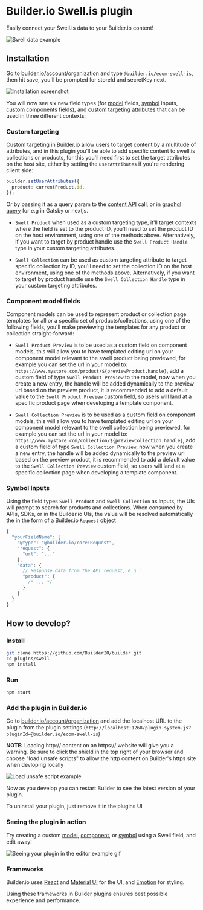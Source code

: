 # Builder.io Swell.is plugin

Easily connect your Swell.is data to your Builder.io content!

<img alt="Swell data example" src="https://imgur.com/BhtUeqK.gif" >

## Installation

Go to [builder.io/account/organization](https://builder.io/account/organization) and type `@builder.io/ecom-swell-is`, then hit save, you'll be prompted for storeId and secretKey next.

![Installation screenshot](https://cdn.builder.io/api/v1/image/assets%2Fc33bcd23c29e45789677ba9aaaa7ce1d%2Fe4df15a3d0ad48318f46bca7208bbfb3)

You will now see six new field types (for [model](https://builder.io/c/docs/guides/getting-started-with-models) fields, [symbol](https://builder.io/c/docs/guides/symbols) inputs, [custom components](https://builder.io/c/docs/custom-react-components) fields), and [custom targeting attributes](https://www.builder.io/c/docs/guides/targeting-and-scheduling#custom-targeting) that can be used in three different contexts:

### Custom targeting

Custom targeting in Builder.io allow users to target content by a multitude of attributes, and in this plugin you'll be able to add specific content to swell.is collections or products, for this you'll need first to set the target attributes on the host site, either by setting the `userAttributes` if you're rendering client side:

```ts
builder.setUserAttributes({
  product: currentProduct.id,
});
```

Or by passing it as a query param to the [content API](https://www.builder.io/c/docs/query-api#:~:text=userAttributes) call, or in [graqhql query](https://www.builder.io/c/docs/graphql-api#:~:text=with%20targeting) for e.g in Gatsby or nextjs.

- `Swell Product` when used as a custom targeting type, it'll target contexts where the field is set to the product ID, you'll need to set the product ID on the host environment, using one of the methods above. Alternatively, if you want to target by product handle use the `Swell Product Handle` type in your custom targeting attributes.

- `Swell Collection` can be used as custom targeting attribute to target specific collection by ID, you'll need to set the collection ID on the host environment, using one of the methods above. Alternatively, if you want to target by product handle use the `Swell Collection Handle` type in your custom targeting attributes.

### Component model fields

Component models can be used to represent product or collection page templates for all or a specific set of products/collections, using one of the following fields, you'll make previewing the templates for any product or collection straight-forward:

- `Swell Product Preview` is to be used as a custom field on component models, this will allow you to have templated editing url on your component model relevant to the swell product being previewed, for example you can set the url in your model to:
  `https://www.mystore.com/product/${previewProduct.handle}`, add a custom field of type `Swell Product Preview` to the model, now when you create a new entry, the handle will be added dynamically to the preview url based on the preview product, it is recommended to add a default value to the `Swell Product Preview` custom field, so users will land at a specific product page when developing a template component.

- `Swell Collection Preview` is to be used as a custom field on component models, this will allow you to have templated editing url on your component model relevant to the swell collection being previewed, for example you can set the url in your model to:
  `https://www.mystore.com/collection/${previewCollection.handle}`, add a custom field of type `Swell Collection Preview`, now when you create a new entry, the handle will be added dynamically to the preview url based on the preview product, it is recommended to add a default value to the `Swell Collection Preview` custom field, so users will land at a specific collection page when developing a template component.

### Symbol Inputs

Using the field types `Swell Product` and `Swell Collection` as inputs, the UIs will prompt to search for products and collections. When consumed by APIs, SDKs, or in the Builder.io UIs, the value will be resolved automatically the in the form of a Builder.io `Request` object

```js
{
  "yourFieldName": {
    "@type": "@builder.io/core:Request",
    "request": {
      "url": "..."
    },
    "data": {
      // Response data from the API request, e.g.:
      "product": {
        /* ... */
      }
    }
  }
}
```

## How to develop?

### Install

```bash
git clone https://github.com/BuilderIO/builder.git
cd plugins/swell
npm install
```

### Run

```bash
npm start
```

### Add the plugin in Builder.io

Go to [builder.io/account/organization](https://builder.io/account/organization) and add the localhost URL to the plugin from the plugin settings (`http://localhost:1268/plugin.system.js?pluginId=@builder.io/ecom-swell-is`)

**NOTE:** Loading http:// content on an https:// website will give you a warning. Be sure to click the shield in the top right of your browser and choose "load unsafe scripts" to allow the http content on Builder's https site when devloping locally

<img alt="Load unsafe script example" src="https://i.stack.imgur.com/uSaLL.png">

Now as you develop you can restart Builder to see the latest version of your plugin.

To uninstall your plugin, just remove it in the plugins UI

### Seeing the plugin in action

Try creating a custom [model](https://builder.io/c/docs/guides/getting-started-with-models), [component](https://builder.io/c/docs/custom-react-components), or [symbol](https://builder.io/c/docs/guides/symbols) using a Swell field, and edit away!

<img src="https://i.imgur.com/uVOLn7A.gif" alt="Seeing your plugin in the editor example gif">

### Frameworks

Builder.io uses [React](https://github.com/facebook/react) and [Material UI](https://github.com/mui-org/material-ui) for the UI, and [Emotion](https://github.com/emotion-js/emotion) for styling.

Using these frameworks in Builder plugins ensures best possible experience and performance.
